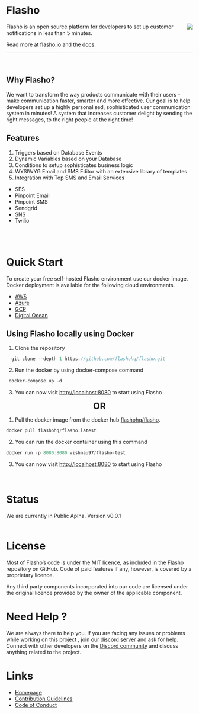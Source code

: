 # Flasho

<a href="https://flasho.io/"><img src="https://flasho-stage.chutneystore.com/logo/logo.svg" align="right" ></a>
Flasho is an open source platform for developers to set up customer notifications in less than 5 minutes.



Read more at [flasho.io](https://flasho.io) and the [docs](https://docs.flasho.io).

---
<br/>

## Why Flasho?

We want to transform the way products communicate with their users - make communication faster, smarter and more effective. Our goal is to help developers set up a highly personalised, sophisticated user communication system in minutes! A system that increases customer delight by sending the right messages, to the right people at the right time!

## Features

1. Triggers based on Database Events
1. Dynamic Variables based on your Database
1. Conditions to setup sophisticates business logic
1. WYSIWYG Email and SMS Editor with an extensive library of templates
1. Integration with Top SMS and Email Services

- SES
- Pinpoint Email
- Pinpoint SMS
- Sendgrid
- SNS
- Twilio
<br /> 
<br/>

# Quick Start

To create your free self-hosted Flasho environment use our docker image. Docker deployment is available for the following cloud environments.

- [AWS](https://docs.flasho.io/docs/deployment-guides/aws)
- [Azure](https://docs.flasho.io/docs/deployment-guides/azure)
- [GCP](https://docs.flasho.io/docs/deployment-guides/google-cloud-platform)
- [Digital Ocean](https://docs.flasho.io/docs/deployment-guides/digital-ocean)

## Using Flasho locally using Docker

1. Clone the repository

```jsx
  git clone --depth 1 https://github.com/flashohq/flasho.git
```

2. Run the docker by using docker-compose command

```jsx
 docker-compose up -d
```

3. You can now visit [http://localhost:8080](http://localhost:8080) to start using Flasho

<b><div align="center"><font size="5">OR</font></div></b>

1. Pull the docker image from the docker hub [flashohq/flasho](https://hub.docker.com/r/flashohq/flasho).

```jsx
docker pull flashohq/flasho:latest
```

2. You can run the docker container using this command

```jsx
docker run -p 8080:8080 vishnau97/flasho-test
```

3. You can now visit [http://localhost:8080](http://localhost:8080) to start using Flasho
<br/>

# Status

We are currently in Public Aplha. Version v0.0.1
<br/>
<br/>

# License

Most of Flasho’s code is under the MIT licence, as included in the Flasho repository on GitHub. Code of paid features if any, however, is covered by a proprietary licence.

Any third party components incorporated into our code are licensed under the original licence provided by the owner of the applicable component.

# Need Help ?

We are always there to help you. If you are facing any issues or problems while working on this project , join our [discord server]( https://discord.gg/DZ5PKmj6vc)
and ask for help. Connect with other developers on the [Discord community](https://discord.gg/3b4hzsyC4X) and discuss anything related to the project.
# Links 
- [Homepage](https://flasho.io)
- [Contribution Guidelines](https://github.com/flashohq/flasho/blob/master/CONTRIBUTING.md)
- [Code of Conduct](https://github.com/flashohq/flasho/blob/master/CODE_OF_CONDUCT.md)
